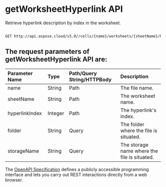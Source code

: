 # **getWorksheetHyperlink API**

Retrieve hyperlink description by index in the worksheet. 

```bash

GET http://api.aspose.cloud/v3.0//cells/{name}/worksheets/{sheetName}/hyperlinks/{hyperlinkIndex}

```

## The request parameters of **getWorksheetHyperlink** API are: 

| Parameter Name | Type | Path/Query String/HTTPBody | Description | 
| :- | :- | :- |:- | 
|name|String|Path|The file name.|
|sheetName|String|Path|The worksheet name.|
|hyperlinkIndex|Integer|Path|The hyperlink's index.|
|folder|String|Query|The folder where the file is situated.|
|storageName|String|Query|The storage name where the file is situated.|


The [OpenAPI Specification](https://reference.aspose.cloud/cells/#/HypelinksController/GetWorksheetHyperlink) defines a publicly accessible programming interface and lets you carry out REST interactions directly from a web browser.
